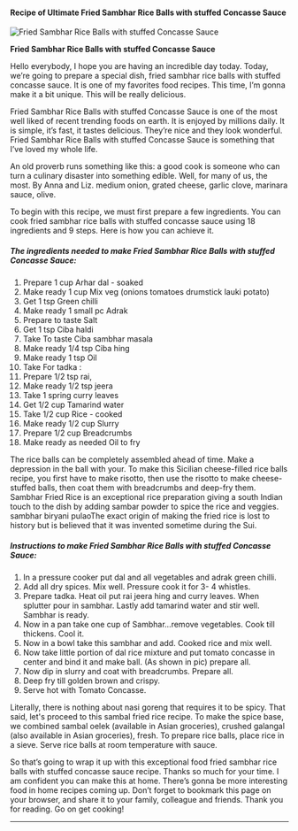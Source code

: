             

#### Recipe of Ultimate Fried Sambhar Rice Balls with stuffed Concasse Sauce

![Fried Sambhar Rice Balls with stuffed Concasse Sauce](https://img-global.cpcdn.com/recipes/f4841e3e446be0d4/751x532cq70/fried-sambhar-rice-balls-with-stuffed-concasse-sauce-recipe-main-photo.jpg)

**Fried Sambhar Rice Balls with stuffed Concasse Sauce**

Hello everybody, I hope you are having an incredible day today. Today, we’re going to prepare a special dish, fried sambhar rice balls with stuffed concasse sauce. It is one of my favorites food recipes. This time, I’m gonna make it a bit unique. This will be really delicious.

Fried Sambhar Rice Balls with stuffed Concasse Sauce is one of the most well liked of recent trending foods on earth. It is enjoyed by millions daily. It is simple, it’s fast, it tastes delicious. They’re nice and they look wonderful. Fried Sambhar Rice Balls with stuffed Concasse Sauce is something that I’ve loved my whole life.

An old proverb runs something like this: a good cook is someone who can turn a culinary disaster into something edible. Well, for many of us, the most. By Anna and Liz. medium onion, grated cheese, garlic clove, marinara sauce, olive.

To begin with this recipe, we must first prepare a few ingredients. You can cook fried sambhar rice balls with stuffed concasse sauce using 18 ingredients and 9 steps. Here is how you can achieve it.

##### The ingredients needed to make Fried Sambhar Rice Balls with stuffed Concasse Sauce:

1.  Prepare 1 cup Arhar dal - soaked
2.  Make ready 1 cup Mix veg (onions tomatoes drumstick lauki potato)
3.  Get 1 tsp Green chilli
4.  Make ready 1 small pc Adrak
5.  Prepare to taste Salt
6.  Get 1 tsp Ciba haldi
7.  Take To taste Ciba sambhar masala
8.  Make ready 1/4 tsp Ciba hing
9.  Make ready 1 tsp Oil
10.  Take For tadka :
11.  Prepare 1/2 tsp rai,
12.  Make ready 1/2 tsp jeera
13.  Take 1 spring curry leaves
14.  Get 1/2 cup Tamarind water
15.  Take 1/2 cup Rice - cooked
16.  Make ready 1/2 cup Slurry
17.  Prepare 1/2 cup Breadcrumbs
18.  Make ready as needed Oil to fry

The rice balls can be completely assembled ahead of time. Make a depression in the ball with your. To make this Sicilian cheese-filled rice balls recipe, you first have to make risotto, then use the risotto to make cheese-stuffed balls, then coat them with breadcrumbs and deep-fry them. Sambhar Fried Rice is an exceptional rice preparation giving a south Indian touch to the dish by adding sambar powder to spice the rice and veggies. sambhar biryani pulaoThe exact origin of making the fried rice is lost to history but is believed that it was invented sometime during the Sui.

##### Instructions to make Fried Sambhar Rice Balls with stuffed Concasse Sauce:

1.  In a pressure cooker put dal and all vegetables and adrak green chilli.
2.  Add all dry spices. Mix well. Pressure cook it for 3- 4 whistles.
3.  Prepare tadka. Heat oil put rai jeera hing and curry leaves. When splutter pour in sambhar. Lastly add tamarind water and stir well. Sambhar is ready.
4.  Now in a pan take one cup of Sambhar…remove vegetables. Cook till thickens. Cool it.
5.  Now in a bowl take this sambhar and add. Cooked rice and mix well.
6.  Now take little portion of dal rice mixture and put tomato concasse in center and bind it and make ball. (As shown in pic) prepare all.
7.  Now dip in slurry and coat with breadcrumbs. Prepare all.
8.  Deep fry till golden brown and crispy.
9.  Serve hot with Tomato Concasse.

Literally, there is nothing about nasi goreng that requires it to be spicy. That said, let's proceed to this sambal fried rice recipe. To make the spice base, we combined sambal oelek (available in Asian groceries), crushed galangal (also available in Asian groceries), fresh. To prepare rice balls, place rice in a sieve. Serve rice balls at room temperature with sauce.

So that’s going to wrap it up with this exceptional food fried sambhar rice balls with stuffed concasse sauce recipe. Thanks so much for your time. I am confident you can make this at home. There’s gonna be more interesting food in home recipes coming up. Don’t forget to bookmark this page on your browser, and share it to your family, colleague and friends. Thank you for reading. Go on get cooking!

* * *